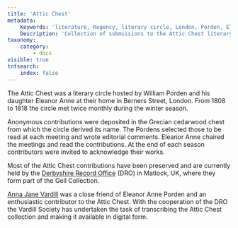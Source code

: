 ```yaml
---
title: 'Attic Chest'
metadata:
    Keywords: 'literature, Regency, literary circle, London, Porden, Eleanor Anne Porden, Vardill, Anna Jane Vardill, poetry, prose, collection, archive'
    Description: 'Collection of submissions to the Attic Chest literary circle hosted by William and Eleanor Anne Porden'
taxonomy:
    category:
        - docs
visible: true
tntsearch:
    index: false
---
```


The Attic Chest was a literary circle hosted by William Porden and his daughter Eleanor Anne at their home in Berners Street, London. From 1808 to 1818 the circle met twice monthly during the winter season. 

Anonymous contributions were deposited in the Grecian cedarwood chest from which the circle derived its name. The Pordens selected those to be read at each meeting and wrote editorial comments. Eleanor Anne chaired the meetings and read the contributions. At the end of each season contributors were invited to acknowledge their works. 

Most of the Attic Chest contributions have been preserved and are currently held by the [Derbyshire Record Office](https://www.derbyshire.gov.uk/leisure/record-office/derbyshire-record-office.aspx) (DRO) in Matlock, UK, where they form part of the Gell Collection. 

[Anna Jane Vardill](https://vardill.org) was a close friend of Eleanor Anne Porden and an enthusiastic contributor to the Attic Chest. With the cooperation of the DRO the Vardill Society has undertaken the task of transcribing the Attic Chest collection and making it available in digital form. 

<div style="width: 60%; margin: auto;">
<script async src="https://cse.google.com/cse.js?cx=62e58d248157cd0bd"></script>
<div class="gcse-search"></div>
</div>

